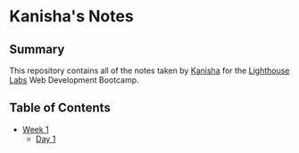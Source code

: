 # Kanisha's Notes 
## Summary 

This repository contains all of the notes taken by [Kanisha](https://github.com/KanishDabreo) for the [Lighthouse Labs](https://www.lighthouselabs.ca/) Web Development Bootcamp. 

## Table of Contents
  * [Week 1](/Week_1)
    * [Day 1](/Week_1/Day_1) 